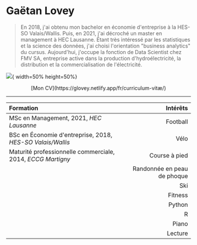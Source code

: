 # Gaëtan Lovey

> En 2018, j'ai obtenu mon bachelor en économie d'entreprise à la HES-SO Valais/Wallis. Puis, en 2021, j'ai décroché un master en management à HEC Lausanne. Étant très intéressé par les statistiques et la science des données, j'ai choisi l'orientation "business analytics" du cursus. Aujourd'hui, j'occupe la fonction de Data Scientist chez FMV SA, entreprise active dans la production d'hydroélectricité, la distribution et la commercialisation de l'électricité.


![](/profile.png){ width=50% height=50%}


<center>[Mon CV](https://glovey.netlify.app/fr/curriculum-vitæ/)</center>

---
| **Formation**                                                  | | **Intérêts**                                                   |
|:----------------------------------------------------------------|-------|----------------------------------------------------------------:|
| MSc en Management, 2021, *HEC Lausanne*                        | | Football                                                       |
| BSc en Économie d'entreprise, 2018, *HES-SO Valais/Wallis* | | Vélo                                                           |
| Maturité professionnelle commerciale, 2014, *ECCG Martigny*| | Course à pied                                                  |
|                                                                | | Randonnée en peau de phoque                                    |
|                                                                | | Ski                                                            |
|                                                                | | Fitness                                                        |
|                                                                | | Python                                                         |
|                                                                | | R                                                              |
|                                                                | | Piano                                                          |
|                                                                | | Lecture                                                        |
